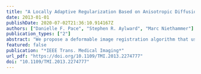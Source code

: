 ```yaml
---
title: "A Locally Adaptive Regularization Based on Anisotropic Diffusion for Deformable Image Registration of Sliding Organs"
date: 2013-01-01
publishDate: 2020-07-02T21:36:10.914167Z
authors: ["Danielle F. Pace", "Stephen R. Aylward", "Marc Niethammer"]
publication_types: ["2"]
abstract: "We propose a deformable image registration algorithm that uses anisotropic smoothing for regularization to find correspondences between images of sliding organs. In particular, we apply the method for respiratory motion estimation in longitudinal thoracic and abdominal computed tomography scans. The algorithm uses locally adaptive diffusion tensors to determine the direction and magnitude with which to smooth the components of the displacement field that are normal and tangential to an expected sliding boundary. Validation was performed using synthetic, phantom, and 14 clinical datasets, including the publicly available DIR-Lab dataset. We show that motion discontinuities caused by sliding can be effectively recovered, unlike conventional regularizations that enforce globally smooth motion. In the clinical datasets, target registration error showed improved accuracy for lung landmarks compared to the diffusive regularization. We also present a generalization of our algorithm to other sliding geometries, including sliding tubes (e.g., needles sliding through tissue, or contrast agent flowing through a vessel). Potential clinical applications of this method include longitudinal change detection and radiotherapy for lung or abdominal tumours, especially those near the chest or abdominal wall."
featured: false
publication: "*IEEE Trans. Medical Imaging*"
url_pdf: "https://doi.org/10.1109/TMI.2013.2274777"
doi: "10.1109/TMI.2013.2274777"
---
```


